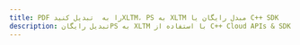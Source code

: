 ---title: PDF را به  تبدیل کنیدXLTM، PS به XLTM مبدل رایگان یا C++ SDKdescription: تبدیل رایگانPS به XLTM با استفاده از C++ Cloud APIs & SDK همچنین اسناد PDF را در Cloud ایجاد، ویرایش و رندر کنید.---